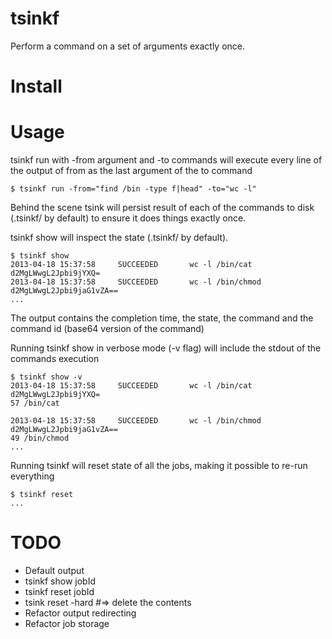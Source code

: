 tsinkf
======
Perform a command on a set of arguments exactly once.

Install
=======


Usage
=====

tsinkf run with -from argument and -to commands will execute every line
of the output of from as the last argument of the to command

```
$ tsinkf run -from="find /bin -type f|head" -to="wc -l"
```

Behind the scene tsink will persist result of each of the commands to
disk (.tsinkf/ by default) to ensure it does things exactly once.


tsinkf show will inspect the state (.tsinkf/ by default).
```
$ tsinkf show
2013-04-18 15:37:58     SUCCEEDED       wc -l /bin/cat d2MgLWwgL2Jpbi9jYXQ=
2013-04-18 15:37:58     SUCCEEDED       wc -l /bin/chmod d2MgLWwgL2Jpbi9jaG1vZA==
...
```

The output contains the completion time, the state, the command and the
command id (base64 version of the command)

Running tsinkf show in verbose mode (-v flag) will include the stdout of
the commands execution
```
$ tsinkf show -v
2013-04-18 15:37:58     SUCCEEDED       wc -l /bin/cat d2MgLWwgL2Jpbi9jYXQ=
57 /bin/cat

2013-04-18 15:37:58     SUCCEEDED       wc -l /bin/chmod d2MgLWwgL2Jpbi9jaG1vZA==
49 /bin/chmod
...
```

Running tsinkf will reset state of all the jobs, making it possible to
re-run everything
```
$ tsinkf reset
...
```

TODO
====
* Default output
* tsinkf show jobId
* tsinkf reset jobId
* tsink reset -hard  #=> delete the contents
* Refactor output redirecting
* Refactor job storage
